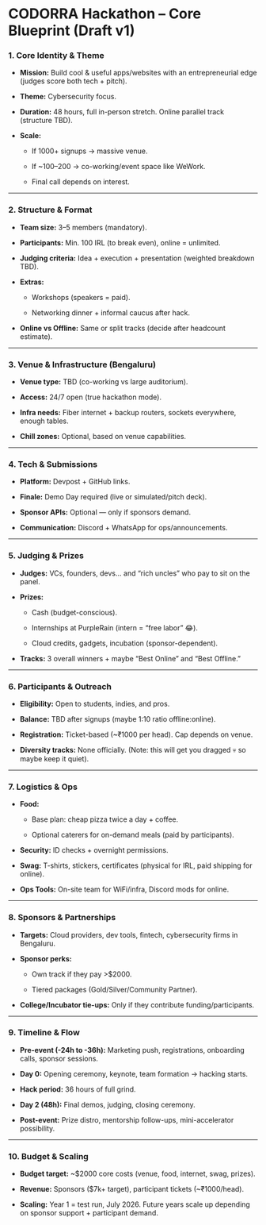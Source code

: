 # **CODORRA Hackathon – Core Blueprint (Draft v1)**

### **1\. Core Identity & Theme**

* **Mission:** Build cool & useful apps/websites with an entrepreneurial edge (judges score both tech \+ pitch).

* **Theme:** Cybersecurity focus.

* **Duration:** 48 hours, full in-person stretch. Online parallel track (structure TBD).

* **Scale:**

  * If 1000+ signups → massive venue.

  * If \~100–200 → co-working/event space like WeWork.

  * Final call depends on interest.

---

### **2\. Structure & Format**

* **Team size:** 3–5 members (mandatory).

* **Participants:** Min. 100 IRL (to break even), online \= unlimited.

* **Judging criteria:** Idea \+ execution \+ presentation (weighted breakdown TBD).

* **Extras:**

  * Workshops (speakers \= paid).

  * Networking dinner \+ informal caucus after hack.

* **Online vs Offline:** Same or split tracks (decide after headcount estimate).

---

### **3\. Venue & Infrastructure (Bengaluru)**

* **Venue type:** TBD (co-working vs large auditorium).

* **Access:** 24/7 open (true hackathon mode).

* **Infra needs:** Fiber internet \+ backup routers, sockets everywhere, enough tables.

* **Chill zones:** Optional, based on venue capabilities.

---

### **4\. Tech & Submissions**

* **Platform:** Devpost \+ GitHub links.

* **Finale:** Demo Day required (live or simulated/pitch deck).

* **Sponsor APIs:** Optional — only if sponsors demand.

* **Communication:** Discord \+ WhatsApp for ops/announcements.

---

### **5\. Judging & Prizes**

* **Judges:** VCs, founders, devs… and “rich uncles” who pay to sit on the panel.

* **Prizes:**

  * Cash (budget-conscious).

  * Internships at PurpleRain (intern \= “free labor” 😂).

  * Cloud credits, gadgets, incubation (sponsor-dependent).

* **Tracks:** 3 overall winners \+ maybe “Best Online” and “Best Offline.”

---

### **6\. Participants & Outreach**

* **Eligibility:** Open to students, indies, and pros.

* **Balance:** TBD after signups (maybe 1:10 ratio offline:online).

* **Registration:** Ticket-based (\~₹1000 per head). Cap depends on venue.

* **Diversity tracks:** None officially. (Note: this will get you dragged 💀 so maybe keep it quiet).

---

### **7\. Logistics & Ops**

* **Food:**

  * Base plan: cheap pizza twice a day \+ coffee.

  * Optional caterers for on-demand meals (paid by participants).

* **Security:** ID checks \+ overnight permissions.

* **Swag:** T-shirts, stickers, certificates (physical for IRL, paid shipping for online).

* **Ops Tools:** On-site team for WiFi/infra, Discord mods for online.

---

### **8\. Sponsors & Partnerships**

* **Targets:** Cloud providers, dev tools, fintech, cybersecurity firms in Bengaluru.

* **Sponsor perks:**

  * Own track if they pay \>$2000.

  * Tiered packages (Gold/Silver/Community Partner).

* **College/Incubator tie-ups:** Only if they contribute funding/participants.

---

### **9\. Timeline & Flow**

* **Pre-event (-24h to \-36h):** Marketing push, registrations, onboarding calls, sponsor sessions.

* **Day 0:** Opening ceremony, keynote, team formation → hacking starts.

* **Hack period:** 36 hours of full grind.

* **Day 2 (48h):** Final demos, judging, closing ceremony.

* **Post-event:** Prize distro, mentorship follow-ups, mini-accelerator possibility.

---

### **10\. Budget & Scaling**

* **Budget target:** \~$2000 core costs (venue, food, internet, swag, prizes).

* **Revenue:** Sponsors ($7k+ target), participant tickets (\~₹1000/head).

* **Scaling:** Year 1 \= test run, July 2026\. Future years scale up depending on sponsor support \+ participant demand.


